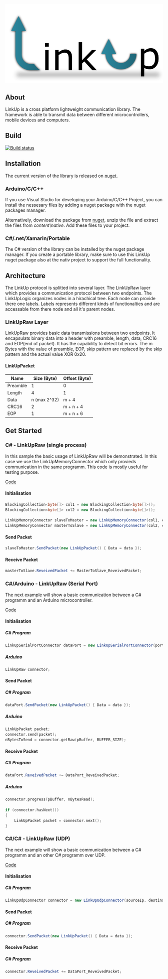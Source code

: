 ![LinkUp](https://raw.githubusercontent.com/tweichselbaumer/LinkUp/master/Graphics/Raw/LinkUp-logo.png)

## About
LinkUp is a cross platform lightweight communication library. The framework is able to transmit data between different microcontrollers, mobile devices and computers.

## Build
[![Build status](https://ci.appveyor.com/api/projects/status/u8krtoysxm048o7x?svg=true)](https://ci.appveyor.com/project/tweichselbaumer/linkup)

## Installation
The current version of the library is released on [nuget](https://www.nuget.org/packages/LinkUp).

### Arduino/C/C++
If you use Visual Studio for developing your Arduino/C/C++ Project, you can install the nessesary files by adding a nuget package with the nuget packages manager.

Alternatively, download the package from [nuget](https://www.nuget.org/packages/LinkUp), unzip the file and extract the files from *content\native*. Add these files to your project.

### C\#/.net/Xamarin/Portable
The C# version of the library can be installed by the nuget package manager.
If you create a portable library, make sure to use this LinkUp nuget package also at the nativ project to support the full functionality.

## Architecture
The LinkUp protocol is splitted into several layer. The LinkUpRaw layer which provides a communication protocol between two endpoints. The LinkUpLogic organizes nodes in a hirachical tree. Each node can provide there one labels. Labels represents different kinds of functionalties and are accessable from there node and all it's parent nodes.

### LinkUpRaw Layer
LinkUpRaw provides basic data transmissions between two endpoints. It encapsulats binary data into a header with preamble, length, data, CRC16 and EOP(end of packet). It has the capability to detect bit errors. The m Bytes with the value of preamble, EOP, skip pattern are replaced by the skip pattern and the actual value XOR 0x20.

#### LinkUpPacket
Name | Size (Byte) | Offset (Byte)
---- | ---- | ----
Preamble | 1 | 0
Length | 4 | 1
Data | n (max 2^32) | m + 4
CRC16 | 2 | m + n + 4
EOP | 1 | m + n + 6

## Get Started
### C\# - LinkUpRaw (single process)
In this sample the basic usage of LinkUpRaw will be demonstrated. In this case we use the LinkUpMemoryConnector which only provieds communication in the same programm. This code is mostly useful for testing purpose.

[Code](https://github.com/tweichselbaumer/LinkUp/tree/master/src/Testing/Example/Example1)

#### Initialisation
```cs
BlockingCollection<byte[]> col1 = new BlockingCollection<byte[]>();
BlockingCollection<byte[]> col2 = new BlockingCollection<byte[]>();

LinkUpMemoryConnector slaveToMaster = new LinkUpMemoryConnector(col1, col2);
LinkUpMemoryConnector masterToSlave = new LinkUpMemoryConnector(col2, col1);
```

#### Send Packet
```cs
slaveToMaster.SendPacket(new LinkUpPacket() { Data = data });
```

#### Receive Packet
```cs
masterToSlave.ReveivedPacket += MasterToSlave_ReveivedPacket;
```

### C\#/Arduino - LinkUpRaw (Serial Port)
The next example will show a basic communication between a C\# programm and an Arduino microcontroller.

[Code](https://github.com/tweichselbaumer/LinkUp/tree/master/src/Testing/Example/Example2)

#### Initialisation

##### C\# Program
```cs
LinkUpSerialPortConnector dataPort = new LinkUpSerialPortConnector(portName, baudRate);
```

##### Arduino
```cpp
LinkUpRaw connector;
```

#### Send Packet

##### C\# Program
```cs
dataPort.SendPacket(new LinkUpPacket() { Data = data });
```

##### Arduino
```cpp
LinkUpPacket packet;
connector.send(packet);
nBytesToSend = connector.getRaw(pBuffer, BUFFER_SIZE);
```

#### Receive Packet

##### C\# Program
```cs
dataPort.ReveivedPacket += DataPort_ReveivedPacket;
```

##### Arduino
```cpp
connector.progress(pBuffer, nBytesRead);

if (connector.hasNext())
{
    LinkUpPacket packet = connector.next();
}
```

### C\#/C\# - LinkUpRaw (UDP)
The next example will show a basic communication between a C\# programm and an other C\# programm over UDP.

[Code](https://github.com/tweichselbaumer/LinkUp/tree/master/src/Testing/Example/Example4)

#### Initialisation

##### C\# Program
```cs
LinkUpUdpConnector connector = new LinkUpUdpConnector(sourceIp, destinationIp, sourcePort, destinationPort);
```

#### Send Packet

##### C\# Program
```cs
connector.SendPacket(new LinkUpPacket() { Data = data });
```

#### Receive Packet

##### C\# Program
```cs
connector.ReveivedPacket += DataPort_ReveivedPacket;
```

